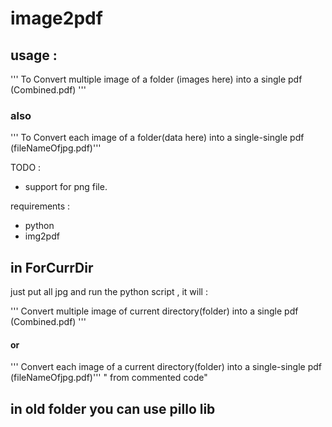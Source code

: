 # image2pdf 

## usage : 
''' To Convert multiple image of a folder (images here) into a single pdf  (Combined.pdf) '''
### also 
''' To Convert each image of a folder(data here) into a single-single pdf (fileNameOfjpg.pdf)'''



TODO : 
 - support for png file.

requirements : 
- python
- img2pdf


## in ForCurrDir 
just put all jpg and run the python script , it will :

''' Convert multiple image of current directory(folder) into a single pdf  (Combined.pdf) '''
#### or 
''' Convert each image of a current directory(folder) into a single-single pdf (fileNameOfjpg.pdf)'''
 " from commented code"


## in old folder you can use pillo lib
